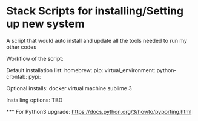 # Stack Scripts for installing/Setting up new system
A script that would auto install and update all the tools needed to run my other codes

Workflow of the script: 


Default installation list: 
  homebrew: 
  pip: 
  virtual_environment: 
  python-crontab: 
  pypi: 

Optional installs: 
 docker virtual machine
 sublime 3 

Installing options: 
 TBD 


*** For Python3 upgrade: https://docs.python.org/3/howto/pyporting.html
